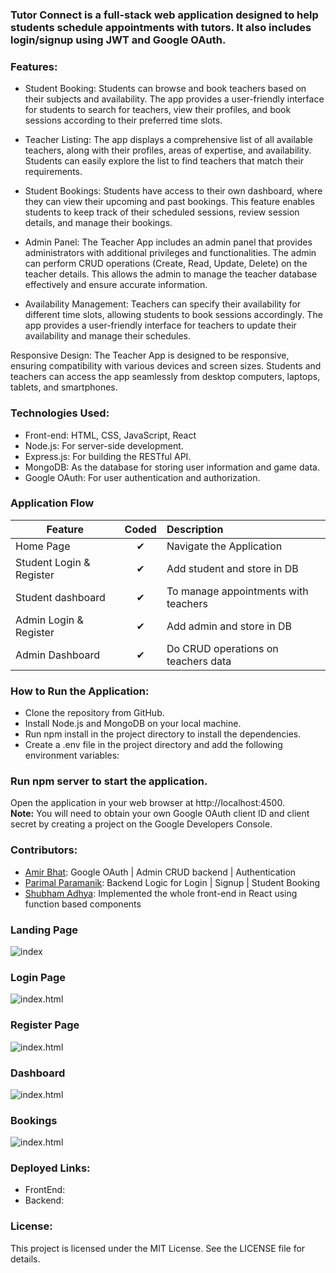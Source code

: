 <h3>Tutor Connect is a full-stack web application designed to help students schedule appointments with tutors. It also includes login/signup using JWT and Google OAuth.<h3> 

<h3>Features:</h3>

- Student Booking: Students can browse and book teachers based on their subjects and availability. The app provides a user-friendly interface for students to search for teachers, view their profiles, and book sessions according to their preferred time slots.

- Teacher Listing: The app displays a comprehensive list of all available teachers, along with their profiles, areas of expertise, and availability. Students can easily explore the list to find teachers that match their requirements.

- Student Bookings: Students have access to their own dashboard, where they can view their upcoming and past bookings. This feature enables students to keep track of their scheduled sessions, review session details, and manage their bookings.

- Admin Panel: The Teacher App includes an admin panel that provides administrators with additional privileges and functionalities. The admin can perform CRUD operations (Create, Read, Update, Delete) on the teacher details. This allows the admin to manage the teacher database effectively and ensure accurate information.

- Availability Management: Teachers can specify their availability for different time slots, allowing students to book sessions accordingly. The app provides a user-friendly interface for teachers to update their availability and manage their schedules.

Responsive Design: The Teacher App is designed to be responsive, ensuring compatibility with various devices and screen sizes. Students and teachers can access the app seamlessly from desktop computers, laptops, tablets, and smartphones.

<h3>Technologies Used:</h3>

- Front-end: HTML, CSS, JavaScript, React
- Node.js: For server-side development.
- Express.js: For building the RESTful API.
- MongoDB: As the database for storing user information and game data.
- Google OAuth: For user authentication and authorization.
  
 <h3>Application Flow</h3>

| Feature  |  Coded       | Description  |
|----------|:-------------:|:-------------|
| Home Page | &#10004; | Navigate the Application |
|Student Login & Register | &#10004; | Add student and store in DB |
|Student dashboard  | &#10004; | To manage appointments with teachers |
| Admin Login & Register | &#10004; | Add admin and store in DB |
|Admin Dashboard | &#10004;|Do CRUD operations on teachers data |  

<h3>How to Run the Application:</h3>

- Clone the repository from GitHub.
- Install Node.js and MongoDB on your local machine.
- Run npm install in the project directory to install the dependencies.
- Create a .env file in the project directory and add the following environment variables:

<h3>Run npm server to start the application.</h3>

Open the application in your web browser at http://localhost:4500. <br>
<strong>Note:</strong> You will need to obtain your own Google OAuth client ID and client secret by creating a project on the Google Developers Console.

<h3>Contributors:</h3>
  
  - <a href="http://github.com/aamirfarookh">Amir Bhat</a>: Google OAuth | Admin CRUD backend | Authentication
  - <a href="http://github.com/parimal-paramanik">Parimal Paramanik</a>: Backend Logic for Login | Signup | Student Booking
  - <a href="http://github.com/shubham-Adhya">Shubham Adhya</a>: Implemented the whole front-end in React using function based components
  
 
<h3>Landing Page</h3>
  
![index](https://github.com/aamirfarookh/adjoining-steel-5186/blob/main/Client/screenshots/1.png)
  
<h3>Login Page</h3>
  
![index.html](https://github.com/aamirfarookh/adjoining-steel-5186/blob/main/Client/screenshots/Login.png)  
  
<h3>Register Page</h3>
  
![index.html](https://github.com/aamirfarookh/adjoining-steel-5186/blob/main/Client/screenshots/register.png)
  
<!-- <h3>Forgot Password</h3>
  
![index.html](https://github.com/aamirfarookh/ossified-nerve-3185/blob/main/Frontend/assets/forget.png)  -->
  
<!-- <h3>Reset Password</h3>
  
![index.html](https://github.com/aamirfarookh/ossified-nerve-3185/blob/main/Frontend/assets/reset.png) -->
  
<h3>Dashboard</h3>
  
![index.html](https://github.com/aamirfarookh/adjoining-steel-5186/blob/main/Client/screenshots/dash.png) 

<h3>Bookings</h3>
  
![index.html](https://github.com/aamirfarookh/adjoining-steel-5186/blob/main/Client/screenshots/Bookings.png)  
  
<!-- <h3>Room</h3>
  
![index.html](https://github.com/aamirfarookh/ossified-nerve-3185/blob/main/Frontend/assets/room.png)   -->
  
<!-- <h3>Leader Board</h3>
  
![index.html](https://github.com/aamirfarookh/ossified-nerve-3185/blob/main/Frontend/assets/leader.png)   -->
  
<h3>Deployed Links:</h3>
  
  - FrontEnd: 
  - Backend: 
  
<h3>License:</h3>
This project is licensed under the MIT License. See the LICENSE file for details.
